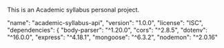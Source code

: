 This is an Academic syllabus personal project.

"name": "academic-syllabus-api",
      "version": "1.0.0",
      "license": "ISC",
      "dependencies": {
        "body-parser": "^1.20.0",
        "cors": "^2.8.5",
        "dotenv": "^16.0.0",
        "express": "^4.18.1",
        "mongoose": "^6.3.2",
        "nodemon": "^2.0.16"